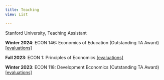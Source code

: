 ```yaml
---
title: Teaching
view: List

---
```


<style>
h1 {
  text-align: center;
}
</style>

Stanford University, Teaching Assistant

**Winter 2024**: ECON 146: Economics of Education (Outstanding TA Award) 
<a href="https://cayleeoconnor.github.io/teaching/W24-ECON146_CayleeO'Connor-SectionFeedback.pdf" target="_blank">[evaluations]</a>

**Fall 2023**: ECON 1: Principles of Economics
<a href="https://cayleeoconnor.github.io/teaching/F23-ECON1-CayleeO'Connor-SectionFeedback.pdf" target="_blank">[evaluations]</a>

**Winter 2023**: ECON 118: Development Economics (Outstanding TA Award) <a href="https://cayleeoconnor.github.io/teaching/W23-ECON118-CayleeO'Connor-SectionFeedback.pdf" target="_blank">[evaluations]</a>


